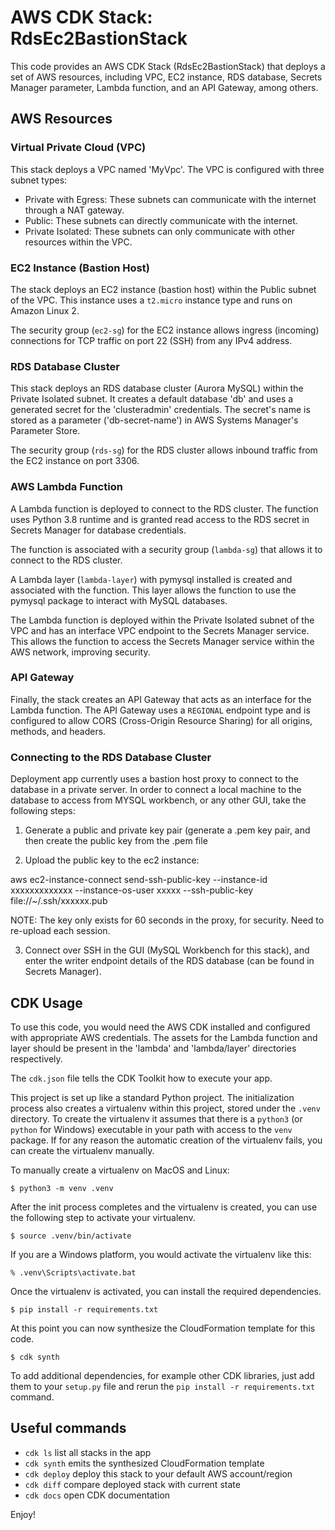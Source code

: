 
# AWS CDK Stack: RdsEc2BastionStack

This code provides an AWS CDK Stack (RdsEc2BastionStack) that deploys a set of AWS resources, including VPC, EC2 instance, RDS database, Secrets Manager parameter, Lambda function, and an API Gateway, among others. 

## AWS Resources

### Virtual Private Cloud (VPC)

This stack deploys a VPC named 'MyVpc'. The VPC is configured with three subnet types: 

- Private with Egress: These subnets can communicate with the internet through a NAT gateway.
- Public: These subnets can directly communicate with the internet.
- Private Isolated: These subnets can only communicate with other resources within the VPC. 

### EC2 Instance (Bastion Host)

The stack deploys an EC2 instance (bastion host) within the Public subnet of the VPC. This instance uses a `t2.micro` instance type and runs on Amazon Linux 2. 

The security group (`ec2-sg`) for the EC2 instance allows ingress (incoming) connections for TCP traffic on port 22 (SSH) from any IPv4 address.

### RDS Database Cluster

This stack deploys an RDS database cluster (Aurora MySQL) within the Private Isolated subnet. It creates a default database 'db' and uses a generated secret for the 'clusteradmin' credentials. The secret's name is stored as a parameter ('db-secret-name') in AWS Systems Manager's Parameter Store.

The security group (`rds-sg`) for the RDS cluster allows inbound traffic from the EC2 instance on port 3306.

### AWS Lambda Function

A Lambda function is deployed to connect to the RDS cluster. The function uses Python 3.8 runtime and is granted read access to the RDS secret in Secrets Manager for database credentials.

The function is associated with a security group (`lambda-sg`) that allows it to connect to the RDS cluster.

A Lambda layer (`lambda-layer`) with pymysql installed is created and associated with the function. This layer allows the function to use the pymysql package to interact with MySQL databases.

The Lambda function is deployed within the Private Isolated subnet of the VPC and has an interface VPC endpoint to the Secrets Manager service. This allows the function to access the Secrets Manager service within the AWS network, improving security.

### API Gateway

Finally, the stack creates an API Gateway that acts as an interface for the Lambda function. The API Gateway uses a `REGIONAL` endpoint type and is configured to allow CORS (Cross-Origin Resource Sharing) for all origins, methods, and headers.

### Connecting to the RDS Database Cluster
Deployment app currently uses a bastion host proxy to connect to the database in a private server. In order to connect a local machine to the database to access from MYSQL workbench, or any other GUI, take the following steps:

1) Generate a public and private key pair (generate a .pem key pair, and then create the public key from the .pem file

2) Upload the public key to the ec2 instance:

aws ec2-instance-connect send-ssh-public-key --instance-id xxxxxxxxxxxxx --instance-os-user xxxxx --ssh-public-key file://~/.ssh/xxxxxx.pub

NOTE: The key only exists for 60 seconds in the proxy, for security. Need to re-upload each session.

3) Connect over SSH in the GUI (MySQL Workbench for this stack), and enter the writer endpoint details of the RDS database (can be found in Secrets Manager).

## CDK Usage

To use this code, you would need the AWS CDK installed and configured with appropriate AWS credentials. The assets for the Lambda function and layer should be present in the 'lambda' and 'lambda/layer' directories respectively.

The `cdk.json` file tells the CDK Toolkit how to execute your app.

This project is set up like a standard Python project.  The initialization
process also creates a virtualenv within this project, stored under the `.venv`
directory.  To create the virtualenv it assumes that there is a `python3`
(or `python` for Windows) executable in your path with access to the `venv`
package. If for any reason the automatic creation of the virtualenv fails,
you can create the virtualenv manually.

To manually create a virtualenv on MacOS and Linux:

```
$ python3 -m venv .venv
```

After the init process completes and the virtualenv is created, you can use the following
step to activate your virtualenv.

```
$ source .venv/bin/activate
```

If you are a Windows platform, you would activate the virtualenv like this:

```
% .venv\Scripts\activate.bat
```

Once the virtualenv is activated, you can install the required dependencies.

```
$ pip install -r requirements.txt
```

At this point you can now synthesize the CloudFormation template for this code.

```
$ cdk synth
```

To add additional dependencies, for example other CDK libraries, just add
them to your `setup.py` file and rerun the `pip install -r requirements.txt`
command.

## Useful commands

 * `cdk ls`          list all stacks in the app
 * `cdk synth`       emits the synthesized CloudFormation template
 * `cdk deploy`      deploy this stack to your default AWS account/region
 * `cdk diff`        compare deployed stack with current state
 * `cdk docs`        open CDK documentation

Enjoy!
